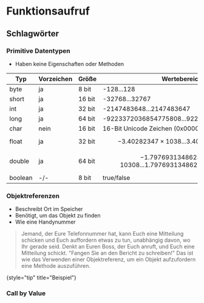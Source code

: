 # Funktionsaufruf

## Schlagwörter

### Primitive Datentypen

- Haben keine Eigenschaften oder Methoden

| Typ     | Vorzeichen | Größe  | Wertebereich                                                               |
|---------|------------|--------|----------------------------------------------------------------------------|
| byte    | ja         | 8 bit  | -128...128                                                                 |
| short   | ja         | 16 bit | -32768...32767                                                             |
| int     | ja         | 32 bit | -2147483648...2147483647                                                   |
| long    | ja         | 64 bit | -9223372036854775808...9223372036854775807                                 |
| char    | nein       | 16 bit | 16-Bit Unicode Zeichen (0x0000...0xffff (6553510))                         |
| float   | ja         | 32 bit | $$-3.40282347 \times 1038 ... 3.40282347 \times 1038$$                     |
| double  | ja         | 64 bit | $$-1.79769313486231570 \times 10308 ... 1.79769313486231570 \times 10308$$ |
| boolean | -/-        | 8 bit  | true/false                                                                 |

### Objektreferenzen

- Beschreibt Ort im Speicher
- Benötigt, um das Objekt zu finden
- Wie eine Handynummer

> Jemand, der Eure Telefonnummer hat, kann Euch eine Mitteilung schicken und Euch auffordern etwas zu tun, unabhängig
> davon, wo Ihr gerade seid. Denkt an Euren Boss, der Euch anruft, und Euch eine Mitteilung schickt. "Fangen Sie an den
> Bericht zu schreiben!" Das ist wie das Verwenden einer Objektreferenz, um ein Objekt aufzufordern eine Methode
> auszuführen.
>
{style="tip" title="Beispiel"}

### Call by Value
